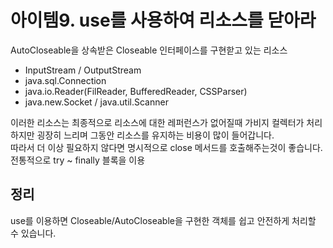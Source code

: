 # 아이템9. use를 사용하여 리소스를 닫아라
AutoCloseable을 상속받은 Closeable 인터페이스를 구현핟고 있는 리소스
- InputStream / OutputStream
- java.sql.Connection
- java.io.Reader(FilReader, BufferedReader, CSSParser)
- java.new.Socket / java.util.Scanner

이러한 리소스는 최종적으로 리소스에 대한 레퍼런스가 없어질때 가비지 컬렉터가 처리<br>
하지만 굉장히 느리며 그동안 리소스를 유지하는 비용이 많이 들어갑니다.<br>
따라서 더 이상 필요하지 않다면 명시적으로 close 메서드를 호출해주는것이 좋습니다.<br>
전통적으로 try ~ finally 블록을 이용


## 정리
use를 이용하면 Closeable/AutoCloseable을 구현한 객체를 쉽고 안전하게 처리할 수 있습니다.
